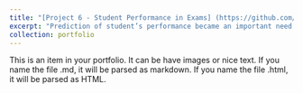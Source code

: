 ```yaml
---
title: "[Project 6 - Student Performance in Exams] (https://github.com/tdavidna/DSC680/blob/main/3.2_Exercise.ipynb)"
excerpt: "Prediction of student’s performance became an important need in most of educational institutes. Main purpose is to help at-risk students and ensure their retention, providing the excellent learning resources and experience, and improving the university’s ranking and reputation. This task is not easy and that might be difficult to be achieved for small and new universities, particularly those which are specialized in graduate and post graduate programs and have small student dataset and records for analysis."
collection: portfolio
---
```


This is an item in your portfolio. It can be have images or nice text. If you name the file .md, it will be parsed as markdown. If you name the file .html, it will be parsed as HTML. 
